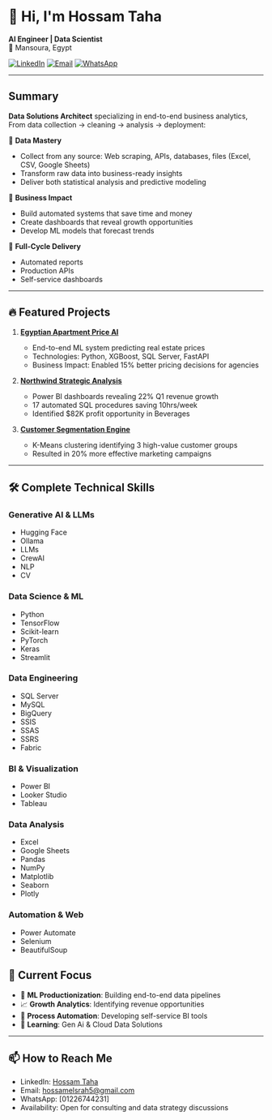 # 👋 Hi, I'm Hossam Taha 

**AI Engineer | Data Scientist**  
📍 Mansoura, Egypt  

[![LinkedIn](https://img.shields.io/badge/-Hossam_Taha-blue?style=flat&logo=linkedin)](https://linkedin.com/in/hossam-taha-41b724288)
[![Email](https://img.shields.io/badge/-hossamelsrah5@gmail.com-red?style=flat&logo=gmail)](mailto:hossamelsrah5@gmail.com)
[![WhatsApp](https://img.shields.io/badge/-WhatsApp-green?style=flat&logo=whatsapp)](https://wa.me/201226744231)

---

## Summary

**Data Solutions Architect** specializing in end-to-end business analytics,
From data collection → cleaning → analysis → deployment:  

🔹 **Data Mastery**  
- Collect from any source: Web scraping, APIs, databases, files (Excel, CSV, Google Sheets)  
- Transform raw data into business-ready insights  
- Deliver both statistical analysis and predictive modeling  

🔹 **Business Impact**  
- Build automated systems that save time and money  
- Create dashboards that reveal growth opportunities  
- Develop ML models that forecast trends  

🔹 **Full-Cycle Delivery**  
- Automated reports  
- Production APIs  
- Self-service dashboards

---

## 🔥 Featured Projects

1. **[Egyptian Apartment Price AI](https://github.com/HossamElsrah/AI-NeuroRealtor)**  
   - End-to-end ML system predicting real estate prices  
   - Technologies: Python, XGBoost, SQL Server, FastAPI  
   - Business Impact: Enabled 15% better pricing decisions for agencies  

2. **[Northwind Strategic Analysis](https://github.com/HossamElsrah/Northwind-Analysis-Project)**  
   - Power BI dashboards revealing 22% Q1 revenue growth  
   - 17 automated SQL procedures saving 10hrs/week  
   - Identified $82K profit opportunity in Beverages  

3. **[Customer Segmentation Engine](https://github.com/HossamElsrah/)**  
   - K-Means clustering identifying 3 high-value customer groups  
   - Resulted in 20% more effective marketing campaigns  

---

## 🛠 Complete Technical Skills

### **Generative AI & LLMs**
- Hugging Face
- Ollama
- LLMs
- CrewAI
- NLP
- CV

### **Data Science & ML**
- Python
- TensorFlow
- Scikit-learn
- PyTorch
- Keras
- Streamlit

### **Data Engineering**
- SQL Server
- MySQL
- BigQuery
- SSIS
- SSAS
- SSRS
- Fabric

### **BI & Visualization**
- Power BI
- Looker Studio
- Tableau

### **Data Analysis**
- Excel
- Google Sheets
- Pandas
- NumPy
- Matplotlib
- Seaborn
- Plotly

### **Automation & Web**
- Power Automate
- Selenium
- BeautifulSoup

## 🎯 Current Focus

- 🔭 **ML Productionization**: Building end-to-end data pipelines  
- 📈 **Growth Analytics**: Identifying revenue opportunities  
- 🤖 **Process Automation**: Developing self-service BI tools  
- 🌱 **Learning**: Gen Ai & Cloud Data Solutions  

---

## 📫 How to Reach Me

- LinkedIn: [Hossam Taha](https://linkedin.com/in/hossam-taha-41b724288)  
- Email: [hossamelsrah5@gmail.com](mailto:hossamelsrah5@gmail.com)  
- WhatsApp: [01226744231]  
- Availability: Open for consulting and data strategy discussions  
